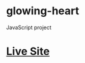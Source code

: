 # glowing-heart
JavaScript project

# <a href="https://rifatsaown.github.io/glowing-heart/">Live Site</a>
